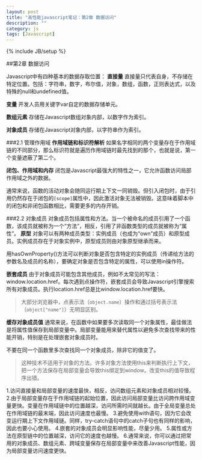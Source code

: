 ```yaml
---
layout: post
title: "高性能javascript笔记：第2章 数据访问"
description: ""
category: js
tags: [Javascript]
---
```

{% include JB/setup %}

##第2章 数据访问

Javascript中有四种基本的数据存取位置：
**直接量**
直接量只代表自身，不存储在特定位置。包括：字符串，数字，布尔值，对象，数组，函数，正则表达式，以及特殊的null和undefined值。

**变量**
开发人员用关键字var自定的数据存储单元。

**数组元素**
存储在Javascript数组对象内部，以数字作为索引。

**对象成员**
存储在Javascript对象内部，以字符串作为索引。


###2.1 管理作用域
**作用域链和标识符解析**
如果名字相同的两个变量存在于作用域链的不同部分，那么标识符就是遍历作用域链时最先找到的那个，也就是说，第一个变量遮蔽了第二个。

**闭包、作用域和内存**
闭包是Javascript最强大的特性之一，它允许函数访问局部作用域之外的数据。

通常来说，函数的活动对象会随同运行期上下文一同销毁。但引入闭包时，由于引用仍然存在于闭包的`[scope]`属性中，因此激活对象无法被销毁。这意味着脚本中的闭包和非闭包函数相比，需要更多的内存开销。

###2.2 对象成员
对象成员包括属性和方法。当一个被命名的成员引用了一个函数，该成员就被称为一个“方法”，相反，引用了非函数类型的成员就被称为“属性”。
**原型**
对象可以有两种成员类型：实例成员（也成为“own”成员）和原型成员。实例成员存在于对象实例中，原型成员则由对象原型继承而来。

用hasOwnProperty()方法可以判断对象是否包含特定的实例成员（传递给方法的参数名及成员的名称），要确定对象是否包含特定的属性，可以使用in操作符。

**嵌套成员**
由于对象成员可能包含其他成员，例如不太常见的写法：window.location.href。每次遇到点操作符，嵌套成员会导致Javascript引擎搜索所有对象成员。执行location.href总是比window.location.href要快。
>大部分浏览器中，点表示法（`object.name`）操作和通过括号表示法（`object["name"]`）无明显区别。

**缓存对象成员值**
通常来说，在函数中如果要多次读取同一个对象属性，最佳做法是将属性值保存到局部变量中。局部变量能用来替代属性以避免多次查找带来的性能开销，特别是在处理嵌套对象成员时。

不要在同一个函数里多次查找同一个对象成员，除非它的值变了。
>这种技术不适用于对象的方法。许多对象方法使用this来判断执行上下文，把一个方法保存在局部变量会导致this绑定到window。改变this的值导致程序出错。


1.访问直接量和局部变量的速度最快，相反，访问数组元素和对象成员相对较慢。
2.由于局部变量存在于作用域链的起始位置，因此访问局部变量比访问跨作用域变量更快。变量在作用域链中的位置越深，访问所需时间就越长。由于全局变量总处在作用域链的最末端，因此访问速度也最慢。
3.避免使用with语句，因为它会改变运行期上下文作用域链。同样，try-catch语句中的catch子句也有同样的影响，因此也要小心使用。
4.嵌套的对象成员会明显影响性能，尽量少用。
5.属性或方法在原型链中的位置越深，访问它的速度也越慢。
6.通常来说，你可以通过把常用的对象成员、数组元素、跨域变量保存在局部变量中来改善Javascript性能，因为局部变量访问速度更快。






